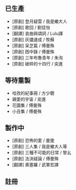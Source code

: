 ## 已生產

* [原創] 登月疑雲 / 我是蠍大人
* [原創] 歌回 / 劉佳怡
* [翻譯] 哀曲與頌詞 / Lulu譯
* [原創] 灰燼速成 / 牧蘇
* [原創] 采芝篇 / 傅曼殊
* [原創] 困中錄 / 傅曼殊
* [原創] 三年布魯青年 / 朱洵
* [原創] 破碎的十四行 / 奕進

## 等待重製

* 哈孜的紀事冊 / 方少聰
* 親愛的宇宙 / 奕進
* 花園集 / 傅曼殊
* 小丑集 / 傅曼殊

## 製作中

* [原創] 恐怖的愛 / 曼旎
* [原創] 三人集 / 我是蠍大人等
* [原創] 三種不可能的日常 / 黎幺
* [原創] 法決疑論 / 傅曼殊
* [翻譯] 奧塞羅 / 武軍宏譯

## 註冊
